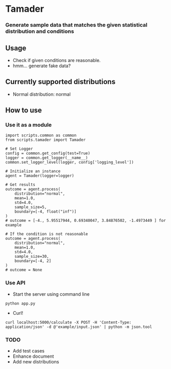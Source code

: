 # Tamader
### Generate sample data that matches the given statistical distribution and conditions

## Usage
- Check if given conditions are reasonable.
- hmm... generate fake data?

## Currently supported distributions
- Normal distribution: normal

## How to use

### Use it as a module
```python3
import scripts.common as common
from scripts.tamader import Tamader

# Set Logger
config = common.get_config(test=True)
logger = common.get_logger(__name__)
common.set_logger_level(logger, config['logging_level'])

# Initialize an instance
agent = Tamader(logger=logger)

# Get results
outcome = agent.process(
    distribution="normal",
    mean=1.0,
    std=4.0,
    sample_size=5,
    boundary=[-4, float("inf")]
)
# outcome = [-4., 5.95517944, 0.69340047, 3.84876502, -1.4973449 ] for example

# If the condition is not reasonable
outcome = agent.process(
    distribution="normal",
    mean=1.0,
    std=4.0,
    sample_size=30,
    boundary=[-4, 2]
)
# outcome = None
```

### Use API

- Start the server using command line
```!#/bin/bash
python app.py
```
- Curl!
```!#/bin/bash
curl localhost:5000/calculate -X POST -H 'Content-Type: application/json' -d @'example/input.json' | python -m json.tool
```

### TODO

- Add test cases
- Enhance document
- Add new distributions
